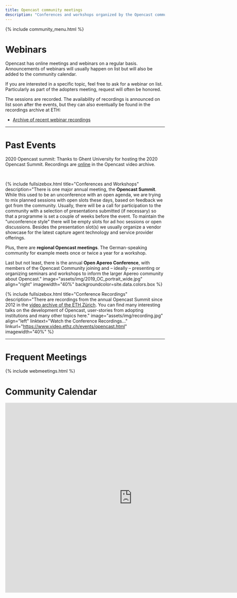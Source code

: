 ```yaml
---
title: Opencast community meetings
description: "Conferences and workshops organized by the Opencast community and/or with participation by / relevance for the Opencast community."
---
```

{% include community_menu.html %}

# Webinars

Opencast has online meetings and webinars on a regular basis.
Announcements of webinars will usually happen on list but will also be added to the community calendar.

If you are interested in a specific topic, feel free to ask for a webinar on list.
Particularly as part of the adopters meeting, request will often be honored.

The sessions are recorded.
The availability of recordings is announced on list soon after the events,
but they can also eventually be found in the recordings archive at ETH:

- [Archive of recent webinar recordings](https://video.ethz.ch/events/opencast/webinars.html)

---

# Past Events

2020 Opencast summit: Thanks to Ghent University for hosting the 2020 Opencast Summit. Recordings are [online](https://video.ethz.ch/events/opencast/2020/gent.html) in the Opencast video archive.

<br>

{% include fullsizebox.html
title="Conferences and Workshops"
description="There is one major annual meeting, the __Opencast Summit__. While this used to be an unconference with an open agenda, we are trying to mix planned sessions with open slots these days, based on feedback we got from the community. Usually, there will be a call for participation to the community with a selection of presentations submitted (if necessary) so that a programme is set a couple of weeks before the event. To maintain the \"unconference style\" there will be empty slots for ad hoc sessions or open discussions. Besides the presentation slot(s) we usually organize a vendor showcase for the latest capture agent technology and service provider offerings.

Plus, there are __regional Opencast meetings__. The German-speaking community for example meets once or twice a year for a workshop.

Last but not least, there is the annual __Open Apereo Conference__, with members of the Opencast Community joining and – ideally – presenting or organizing seminars and workshops to inform the larger Apereo community about Opencast."
image="assets/img/2019_OC_portrait_wide.jpg"
align="right"
imagewidth="40%"
backgroundcolor=site.data.colors.box
%}


{% include fullsizebox.html
title="Conference Recordings"
description="There are recordings from the annual Opencast Summit since 2012 in the [video archive of the ETH Zürich](https://www.video.ethz.ch/events/opencast.html). You can find many interesting talks on the development of Opencast, user-stories from adopting institutions and many other topics here."
image="assets/img/recording.jpg"
align="left"
linktext="Watch the Conference Recordings..."
linkurl="https://www.video.ethz.ch/events/opencast.html"
imagewidth="40%"
%}

---

# Frequent Meetings

{% include webmeetings.html %}

# Community Calendar

<iframe src="https://calendar.google.com/calendar/embed?title=Opencast%20Community%20Calendar%20(GMT)&amp;height=600&amp;wkst=2&amp;bgcolor=%23FFFFFF&amp;src=opencast.org_tje2fm34ernnbm0f9saiogp8g0%40group.calendar.google.com&amp;color=%23B1440E&amp;ctz=UTC" style="border-width:0" width="800" height="600" frameborder="0" scrolling="no"></iframe>
